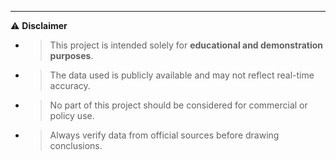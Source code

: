 ---

⚠️ **Disclaimer**  
- > This project is intended solely for **educational and demonstration purposes**.  
- > The data used is publicly available and may not reflect real-time accuracy.  
- > No part of this project should be considered for commercial or policy use.  
- > Always verify data from official sources before drawing conclusions.

